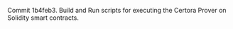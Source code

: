 Commit 1b4feb3.                    Build and Run scripts for executing the Certora Prover on Solidity smart contracts.